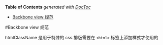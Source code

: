 <!-- START doctoc generated TOC please keep comment here to allow auto update -->
<!-- DON'T EDIT THIS SECTION, INSTEAD RE-RUN doctoc TO UPDATE -->
**Table of Contents**  *generated with [DocToc](http://doctoc.herokuapp.com/)*

- [Backbone view 规范](#backbone-view-规范)

<!-- END doctoc generated TOC please keep comment here to allow auto update -->

#Backbone view 规范

htmlClassName 是用于特殊的 css 排版需要在 `<html>` 标签上添加样式才使用的